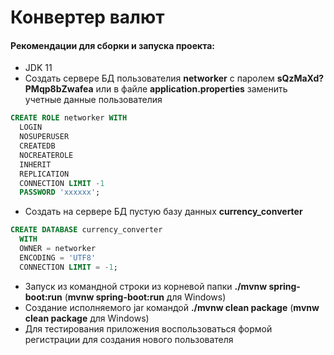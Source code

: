 # Конвертер валют
 #### Рекомендации для сборки и запуска проекта:
  - JDK 11
  - Создать сервере БД пользователия **networker** с паролем **sQzMaXd?PMqp8bZwafea**
  или в файле **application.properties** заменить учетные данные пользователия
  ```sql
CREATE ROLE networker WITH
	LOGIN
	NOSUPERUSER
	CREATEDB
	NOCREATEROLE
	INHERIT
	REPLICATION
	CONNECTION LIMIT -1
	PASSWORD 'xxxxxx';
```
  - Создать на сервере БД пустую базу данных **currency_converter**
  ```sql
CREATE DATABASE currency_converter
    WITH 
    OWNER = networker
    ENCODING = 'UTF8'
    CONNECTION LIMIT = -1;
```
  - Запуск из командной строки из корневой папки **./mvnw spring-boot:run** (**mvnw spring-boot:run** для Windows)
  - Создание исполняемого jar командой  **./mvnw clean package** (**mvnw clean package** для Windows)
  - Для тестирования приложения воспользоваться формой регистрации для создания нового пользователя
